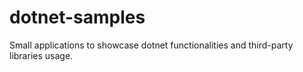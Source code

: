 # dotnet-samples

Small applications to showcase dotnet functionalities and third-party libraries usage.
